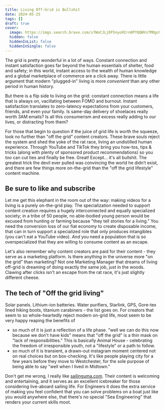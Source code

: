 ```yaml
---
title: Living Off-Grid is Bullshit
date: 2024-05-25
tags: []
draft: true
cover:
  image: https://imgs.search.brave.com/s7WoCJLj0F5nyo9Irn0PYQQWVsTMOgs91wqG9oGA238/rs:fit:860:0:0/g:ce/aHR0cHM6Ly9iYXR0/bGVib3JuYmF0dGVy/aWVzLmNvbS93cC1j/b250ZW50L3VwbG9h/ZHMvMjAyMC8xMC9F/T1NfMTg5My1jb3B5/LXNjYWxlZC5qcGc
  hidden: false
  hiddenInList: false
  hiddenInSingle: false
---
```







The grid is pretty wonderful in a lot of ways. Constant connection and instant satisfaction goes far beyond the human essentials of shelter, food and safety; in this world, instant access to the wealth of human knowledge and a global marketplace of commerce are a click away. There is little argument that modern "plugged-in" living is more _convenient_ than any other period in human history. 

But there is a flip side to living on the grid: constant connection means a life that is always on, vacillating between FOMO and burnout. Instant satisfaction translates to zero-latency expectations from your customers, friends, and even your family. Is same-day delivery of shoelaces really worth 3AM emails? Is all this consumerism and excess really adding to our lives, or distracting from them? 

For those that begin to question if the juice of grid life is worth the squeeze, look no further than "off the grid" content creators. These brave souls reject the system and shed the yoke of the rat race, living an undistilled human experience. Through YouTube and TikTok they bring you how-tos, tips & tricks (along with plenty of sponsored product recommendations) so you _too_ can cut ties and finally be free. Great! Except... it's all bullshit. The greatest trick the devil ever pulled was convincing the world he didn’t exist, and there are few things more on-the-grid than the "off the grid lifestyle" content machine.

## Be sure to like and subscribe
Let me get this elephant in the room out of the way: making videos for a living is a purely on-the-grid play. The specialization needed to support content creation requires a hugely interconnected and equally specialized society; in a tribe of 50 people, no able-bodied young person would be excused from hunting or farming because "they tell stories for a living." You need the conversion loss of our fiat economy to create disposable income, that can in turn support a specialized role that only produces intangibles (you can't eat a YouTube video). _And_ you need a population that is so overspecialized that they are willing to consume content as an escape.

Let's also remember why content creators are paid for their content - they serve as a marketing platform. Is there anything in the universe more "on the grid" than marketing? Not one Marketing Manager that dreams of living off-grid is dreaming of doing exactly the same job, just in the woods. Clawing after clicks isn't an escape from the rat race, it's just slightly different cheese.  

## The tech of "Off the grid living" 
Solar panels. Lithium-ion batteries. Water purifiers, Starlink, GPS, Gore-tex lined hiking boots, titanium carabiners - the list goes on. For creators that seem to so whole-heartedly reject modern on-grid life, most seem to be very happy reaping the benefits of 

- so much of it is just a reflection of a life phase. "well we can do this now because we don't have kids" means that "off the grid" is a thin mask on "lack of responsibilities." This is basically Animal House - celebrating the freedom of irresponsible youth, not a "lifestyle" or a path to follow. 
- so much of it is transient, a drawn-out instagram moment centered not on real choices but on box-checking. It's like people playing city for a few years before they move to Westchester, for the sole purpose of being able to say "well when I lived in Midtown."


Don't get me wrong, I really like [sailinguma.com](https://sailinguma.com). Their content is welcoming and entertaining, and it serves as an excellent icebreaker for those considering live-aboard sailing life. For Engineers it does the extra service of making you feel confident that you can solve problems on a boat just like you would anywhere else, that there's no special "Sea Engineering" that renders your current skills moot. 
<!--stackedit_data:
eyJoaXN0b3J5IjpbLTE0OTEzNjY5NzVdfQ==
-->